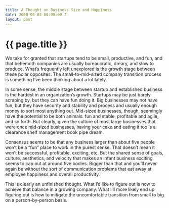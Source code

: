 ```yaml
---
title: A Thought on Business Size and Happiness
date: 2008-05-03 00:00:00 Z
layout: post
---
```


{{ page.title }}
================

We take for granted that startups tend to be small, productive, and fun, and that behemoth companies are usually bureaucratic, dreary, and slow to produce. What’s frequently left unexplored is the growth stage between these polar opposites. The small-to-mid-sized company transition process is something I’ve been thinking about a lot lately.

In some sense, the middle stage between startup and established business is the hardest in an organization’s growth. Startups may be just barely scraping by, but they can have fun doing it. Big businesses may not have fun, but they have security and stability and process and usually enough money to sort most anything out. Mid-sized businesses, though, seemingly have the potential to be both animals: fun and stable, profitable and agile, and so forth. But clearly, given the culture of most large businesses that were once mid-sized businesses, having your cake and eating it too is a clearance shelf management book pipe dream.

Consensus seems to be that any business larger than about five people won’t be a “fun” place to work in the purest sense. That doesn’t mean it won’t be successful, profitable, exciting, etc. But the shared sense of goals, culture, aesthetics, and velocity that makes an infant business exciting seems to cap out at around five bodies. Bigger than that and you’ll never again be without the sort of communication problems that eat away at employee happiness and overall productivity.

This is clearly an unfinished thought. What I’d like to figure out is how to achieve that balance in a growing company. What I’ll more likely end up figuring out is how to mitigate the uncomfortable transition from small to big on a person-by-person basis.
